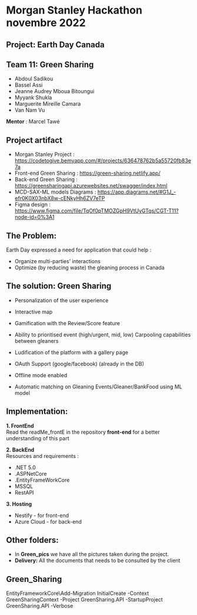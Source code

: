 # Morgan Stanley Hackathon novembre 2022
## Project: Earth Day Canada
## Team 11: Green Sharing
* Abdoul Sadikou <br />  			
* Bassel Assi  <br />
* Jeanne Audrey Mboua Bitoungui <br />
* Myyank Shukla <br />
* Marguerite Mireille Camara <br />
* Van Nam Vu <br />

**Mentor** : Marcel Tawé  <br />

## Project artifact
* Morgan Stanley Project : https://codetogive.bemyapp.com/#/projects/636478762b5a55720fb83e7a <br />
* Front-end Green Sharing : https://green-sharing.netlify.app/ <br />
* Back-end Green Sharing : https://greensharingapi.azurewebsites.net/swagger/index.html <br />
* MCD-SAX-ML models Diagrams : https://app.diagrams.net/#G1J_-efr0K0X03nbX8w-cENkyHh6ZV7eTP <br />
* Figma design : https://www.figma.com/file/TqOf0pTMOZGpH9VtUyGTqs/CGT-T11?node-id=0%3A1 <br />

##  The Problem: 

Earth Day expressed a need for application that could help :
* Organize multi-parties’ interactions
* Optimize (by reducing waste)  the gleaning process in Canada


## The solution: Green Sharing
* Personalization of the user experience 


* Interactive map 


* Gamification with the Review/Score  feature


* Ability to prioritised  event (high/urgent, mid, low)
Carpooling capabilities between gleaners  

* Ludification of the platform  with a gallery page 

* OAuth Support (google/facebook)  (already in the DB) 

* Offline mode enabled


* Automatic matching on Gleaning Events/Gleaner/BankFood using ML model  



## Implementation:
**1.  FrontEnd** <br /> 
Read the readMe_frontE in the repository **front-end** for a better understanding of this part  <br /> 

**2.  BackEnd**  <br /> 
Resources and requirements : <br />
* .NET 5.0 <br />
* .ASPNetCore <br />
* .EntityFrameWorkCore <br />
* MSSQL <br />
* RestAPI <br />

**3.  Hosting**  <br /> 
* Nestify - for front-end <br />
* Azure Cloud - for back-end <br />



## Other folders:

* In **Green_pics** we have all the pictures taken during the project.
* **Delivery:** All the documents that needs to be consulted by the client











## Green_Sharing

EntityFrameworkCore\Add-Migration InitialCreate -Context GreenSharingContext -Project  GreenSharing.API -StartupProject GreenSharing.API -Verbose
